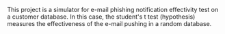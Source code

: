 This project is a simulator for e-mail phishing notification effectivity test on a customer database.
In this case, the student's t test (hypothesis) measures the effectiveness
of the e-mail pushing in a random database.

